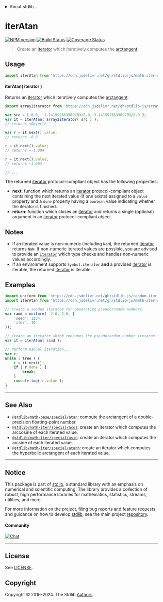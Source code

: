 <!--

@license Apache-2.0

Copyright (c) 2020 The Stdlib Authors.

Licensed under the Apache License, Version 2.0 (the "License");
you may not use this file except in compliance with the License.
You may obtain a copy of the License at

   http://www.apache.org/licenses/LICENSE-2.0

Unless required by applicable law or agreed to in writing, software
distributed under the License is distributed on an "AS IS" BASIS,
WITHOUT WARRANTIES OR CONDITIONS OF ANY KIND, either express or implied.
See the License for the specific language governing permissions and
limitations under the License.

-->


<details>
  <summary>
    About stdlib...
  </summary>
  <p>We believe in a future in which the web is a preferred environment for numerical computation. To help realize this future, we've built stdlib. stdlib is a standard library, with an emphasis on numerical and scientific computation, written in JavaScript (and C) for execution in browsers and in Node.js.</p>
  <p>The library is fully decomposable, being architected in such a way that you can swap out and mix and match APIs and functionality to cater to your exact preferences and use cases.</p>
  <p>When you use stdlib, you can be absolutely certain that you are using the most thorough, rigorous, well-written, studied, documented, tested, measured, and high-quality code out there.</p>
  <p>To join us in bringing numerical computing to the web, get started by checking us out on <a href="https://github.com/stdlib-js/stdlib">GitHub</a>, and please consider <a href="https://opencollective.com/stdlib">financially supporting stdlib</a>. We greatly appreciate your continued support!</p>
</details>

# iterAtan

[![NPM version][npm-image]][npm-url] [![Build Status][test-image]][test-url] [![Coverage Status][coverage-image]][coverage-url] <!-- [![dependencies][dependencies-image]][dependencies-url] -->

> Create an [iterator][mdn-iterator-protocol] which iteratively computes the [arctangent][@stdlib/math/base/special/atan].

<!-- Section to include introductory text. Make sure to keep an empty line after the intro `section` element and another before the `/section` close. -->

<section class="intro">

</section>

<!-- /.intro -->

<!-- Package usage documentation. -->



<section class="usage">

## Usage

```javascript
import iterAtan from 'https://cdn.jsdelivr.net/gh/stdlib-js/math-iter-special-atan@deno/mod.js';
```

#### iterAtan( iterator )

Returns an [iterator][mdn-iterator-protocol] which iteratively computes the [arctangent][@stdlib/math/base/special/atan].

```javascript
import array2iterator from 'https://cdn.jsdelivr.net/gh/stdlib-js/array-to-iterator@deno/mod.js';

var src = [ 0.0, -3.141592653589793/2.0, 3.141592653589793/2.0 ];
var it = iterAtan( array2iterator( src ) );
// returns <Object>

var r = it.next().value;
// returns ~0.0

r = it.next().value;
// returns ~-1.004

r = it.next().value;
// returns ~1.004

// ...
```

The returned [iterator][mdn-iterator-protocol] protocol-compliant object has the following properties:

-   **next**: function which returns an [iterator][mdn-iterator-protocol] protocol-compliant object containing the next iterated value (if one exists) assigned to a `value` property and a `done` property having a `boolean` value indicating whether the iterator is finished.
-   **return**: function which closes an [iterator][mdn-iterator-protocol] and returns a single (optional) argument in an [iterator][mdn-iterator-protocol] protocol-compliant object.

</section>

<!-- /.usage -->

<!-- Package usage notes. Make sure to keep an empty line after the `section` element and another before the `/section` close. -->

<section class="notes">

## Notes

-   If an iterated value is non-numeric (including `NaN`), the returned [iterator][mdn-iterator-protocol] returns `NaN`. If non-numeric iterated values are possible, you are advised to provide an [`iterator`][mdn-iterator-protocol] which type checks and handles non-numeric values accordingly.
-   If an environment supports `Symbol.iterator` **and** a provided [iterator][mdn-iterator-protocol] is iterable, the returned [iterator][mdn-iterator-protocol] is iterable.

</section>

<!-- /.notes -->

<!-- Package usage examples. -->

<section class="examples">

## Examples

<!-- eslint no-undef: "error" -->

```javascript
import uniform from 'https://cdn.jsdelivr.net/gh/stdlib-js/random-iter-uniform@deno/mod.js';
import iterAtan from 'https://cdn.jsdelivr.net/gh/stdlib-js/math-iter-special-atan@deno/mod.js';

// Create a seeded iterator for generating pseudorandom numbers:
var rand = uniform( -2.0, 2.0, {
    'seed': 1234,
    'iter': 10
});

// Create an iterator which consumes the pseudorandom number iterator:
var it = iterAtan( rand );

// Perform manual iteration...
var r;
while ( true ) {
    r = it.next();
    if ( r.done ) {
        break;
    }
    console.log( r.value );
}
```

</section>

<!-- /.examples -->

<!-- Section to include cited references. If references are included, add a horizontal rule *before* the section. Make sure to keep an empty line after the `section` element and another before the `/section` close. -->

<section class="references">

</section>

<!-- /.references -->

<!-- Section for related `stdlib` packages. Do not manually edit this section, as it is automatically populated. -->

<section class="related">

* * *

## See Also

-   <span class="package-name">[`@stdlib/math-base/special/atan`][@stdlib/math/base/special/atan]</span><span class="delimiter">: </span><span class="description">compute the arctangent of a double-precision floating-point number.</span>
-   <span class="package-name">[`@stdlib/math-iter/special/acos`][@stdlib/math/iter/special/acos]</span><span class="delimiter">: </span><span class="description">create an iterator which computes the arccosine of each iterated value.</span>
-   <span class="package-name">[`@stdlib/math-iter/special/asin`][@stdlib/math/iter/special/asin]</span><span class="delimiter">: </span><span class="description">create an iterator which computes the arcsine of each iterated value.</span>
-   <span class="package-name">[`@stdlib/math-iter/special/atanh`][@stdlib/math/iter/special/atanh]</span><span class="delimiter">: </span><span class="description">create an iterator which computes the hyperbolic arctangent of each iterated value.</span>

</section>

<!-- /.related -->

<!-- Section for all links. Make sure to keep an empty line after the `section` element and another before the `/section` close. -->


<section class="main-repo" >

* * *

## Notice

This package is part of [stdlib][stdlib], a standard library with an emphasis on numerical and scientific computing. The library provides a collection of robust, high performance libraries for mathematics, statistics, streams, utilities, and more.

For more information on the project, filing bug reports and feature requests, and guidance on how to develop [stdlib][stdlib], see the main project [repository][stdlib].

#### Community

[![Chat][chat-image]][chat-url]

---

## License

See [LICENSE][stdlib-license].


## Copyright

Copyright &copy; 2016-2024. The Stdlib [Authors][stdlib-authors].

</section>

<!-- /.stdlib -->

<!-- Section for all links. Make sure to keep an empty line after the `section` element and another before the `/section` close. -->

<section class="links">

[npm-image]: http://img.shields.io/npm/v/@stdlib/math-iter-special-atan.svg
[npm-url]: https://npmjs.org/package/@stdlib/math-iter-special-atan

[test-image]: https://github.com/stdlib-js/math-iter-special-atan/actions/workflows/test.yml/badge.svg?branch=v0.2.1
[test-url]: https://github.com/stdlib-js/math-iter-special-atan/actions/workflows/test.yml?query=branch:v0.2.1

[coverage-image]: https://img.shields.io/codecov/c/github/stdlib-js/math-iter-special-atan/main.svg
[coverage-url]: https://codecov.io/github/stdlib-js/math-iter-special-atan?branch=main

<!--

[dependencies-image]: https://img.shields.io/david/stdlib-js/math-iter-special-atan.svg
[dependencies-url]: https://david-dm.org/stdlib-js/math-iter-special-atan/main

-->

[chat-image]: https://img.shields.io/gitter/room/stdlib-js/stdlib.svg
[chat-url]: https://app.gitter.im/#/room/#stdlib-js_stdlib:gitter.im

[stdlib]: https://github.com/stdlib-js/stdlib

[stdlib-authors]: https://github.com/stdlib-js/stdlib/graphs/contributors

[umd]: https://github.com/umdjs/umd
[es-module]: https://developer.mozilla.org/en-US/docs/Web/JavaScript/Guide/Modules

[deno-url]: https://github.com/stdlib-js/math-iter-special-atan/tree/deno
[deno-readme]: https://github.com/stdlib-js/math-iter-special-atan/blob/deno/README.md
[umd-url]: https://github.com/stdlib-js/math-iter-special-atan/tree/umd
[umd-readme]: https://github.com/stdlib-js/math-iter-special-atan/blob/umd/README.md
[esm-url]: https://github.com/stdlib-js/math-iter-special-atan/tree/esm
[esm-readme]: https://github.com/stdlib-js/math-iter-special-atan/blob/esm/README.md
[branches-url]: https://github.com/stdlib-js/math-iter-special-atan/blob/main/branches.md

[stdlib-license]: https://raw.githubusercontent.com/stdlib-js/math-iter-special-atan/main/LICENSE

[mdn-iterator-protocol]: https://developer.mozilla.org/en-US/docs/Web/JavaScript/Reference/Iteration_protocols#The_iterator_protocol

<!-- <related-links> -->

[@stdlib/math/base/special/atan]: https://github.com/stdlib-js/math-base-special-atan/tree/deno

[@stdlib/math/iter/special/acos]: https://github.com/stdlib-js/math-iter-special-acos/tree/deno

[@stdlib/math/iter/special/asin]: https://github.com/stdlib-js/math-iter-special-asin/tree/deno

[@stdlib/math/iter/special/atanh]: https://github.com/stdlib-js/math-iter-special-atanh/tree/deno

<!-- </related-links> -->

</section>

<!-- /.links -->
